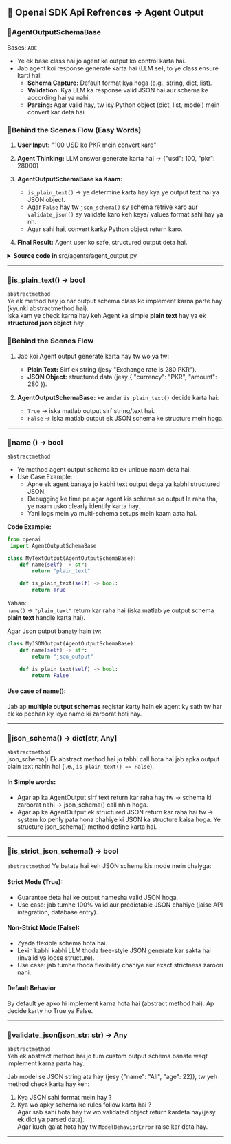 ## 🔹 Openai SDK Api Refrences → Agent Output

### 🔸AgentOutputSchemaBase
Bases: `ABC`
- Ye ek base class hai jo agent ke output ko control karta hai.
- Jab agent koi response generate karta hai (LLM se), to ye class ensure karti hai:
    - **Schema Capture:** Default format kya hoga (e.g., string, dict, list).
    - **Validation:** Kya LLM ka response valid JSON hai aur schema ke according hai ya nahi.
    - **Parsing:** Agar valid hay, tw isy Python object (dict, list, model) mein convert kar deta hai.


### 🔸Behind the Scenes Flow (Easy Words)
1. **User Input:** "100 USD ko PKR mein convert karo"
2. **Agent Thinking:** LLM answer generate karta hai → {"usd": 100, "pkr": 28000}

3. **AgentOutputSchemaBase ka Kaam:**
    - `is_plain_text()` → ye determine karta hay kya ye output text hai ya JSON object.
    - Agar `False` hay tw `json_schema()` sy schema retrive karo aur `validate_json()` sy validate karo keh keys/ values format sahi hay ya nh.
    - Agar sahi hai, convert karky Python object return karo.
4. **Final Result:** Agent user ko safe, structured output deta hai.

<details>
<summary><b>Source code in </b>src/agents/agent_output.py</summary>

```python
class AgentOutputSchemaBase(abc.ABC):
    """An object that captures the JSON schema of the output, as well as validating/parsing JSON
    produced by the LLM into the output type.
    """

    @abc.abstractmethod
    def is_plain_text(self) -> bool:
        """Whether the output type is plain text (versus a JSON object)."""
        pass

    @abc.abstractmethod
    def name(self) -> str:
        """The name of the output type."""
        pass

    @abc.abstractmethod
    def json_schema(self) -> dict[str, Any]:
        """Returns the JSON schema of the output. Will only be called if the output type is not
        plain text.
        """
        pass

    @abc.abstractmethod
    def is_strict_json_schema(self) -> bool:
        """Whether the JSON schema is in strict mode. Strict mode constrains the JSON schema
        features, but guarantees valid JSON. See here for details:
        https://platform.openai.com/docs/guides/structured-outputs#supported-schemas
        """
        pass

    @abc.abstractmethod
    def validate_json(self, json_str: str) -> Any:
        """Validate a JSON string against the output type. You must return the validated object,
        or raise a `ModelBehaviorError` if the JSON is invalid.
        """
        pass
```
</details>

---

### 🔸is_plain_text() -> bool
`abstractmethod`  
Ye ek method hay jo har output schema class ko implement karna parte hay (kyunki abstractmethod hai).  
Iska kam ye check karna hay keh Agent ka simple **plain text** hay ya ek **structured json object** hay


### 🔸Behind the Scenes Flow
1. Jab koi Agent output generate karta hay tw wo ya tw:
    - **Plain Text:** Sirf ek string (jesy "Exchange rate is 280 PKR").
    - **JSON Object:** structured data (jesy { "currency": "PKR", "amount": 280 }).

2. **AgentOutputSchemaBase:** ke andar `is_plain_text()` decide karta hai:
    - `True` → iska matlab output sirf string/text hai.
    - `False` → iska matlab output ek JSON schema ke structure mein hoga.

---

### 🔸name () -> bool
`abstractmethod`
- Ye method agent output schema ko ek unique naam deta hai.
- Use Case Example:
    - Apne ek agent banaya jo kabhi text output dega ya kabhi structured JSON.
    - Debugging ke time pe agar agent kis schema se output le raha tha, ye naam usko clearly identify karta hay.
    - Yani logs mein ya multi-schema setups mein kaam aata hai.

**Code Example:**  
```python
from openai
 import AgentOutputSchemaBase

class MyTextOutput(AgentOutputSchemaBase):
    def name(self) -> str:
        return "plain_text"

    def is_plain_text(self) -> bool:
        return True

```
Yahan:  
`name()` → `"plain_text"` return kar raha hai (iska matlab ye output schema **plain text** handle karta hai).

Agar Json output banaty hain tw:
```python
class MyJSONOutput(AgentOutputSchemaBase):
    def name(self) -> str:
        return "json_output"

    def is_plain_text(self) -> bool:
        return False

```
#### Use case of name():
Jab ap **multiple output schemas** registar karty hain ek agent ky sath tw har ek ko pechan ky leye name ki zaroorat hoti hay.

---

### 🔸json_schema() -> dict[str, Any]
`abstractmethod`  
json_schema() Ek abstract method hai jo tabhi call hota hai jab apka output plain text nahin hai (i.e., `is_plain_text() == False`).

#### In Simple words:
- Agar ap ka AgentOutput sirf text return kar raha hay tw → schema ki zaroorat nahi → json_schema() call nhin hoga.
- Agar ap ka AgentOutput ek structured JSON return kar raha hai tw → system ko pehly pata hona chahiye ki JSON ka structure kaisa hoga. Ye structure json_schema() method define karta hai.

---

### 🔸is_strict_json_schema() -> bool
`abstractmethod`
Ye batata hai keh JSON schema kis mode mein chalyga:

#### Strict Mode (True): 
- Guarantee deta hai ke output hamesha valid JSON hoga.
- Use case: jab tumhe 100% valid aur predictable JSON chahiye (jaise API integration, database entry).

#### Non-Strict Mode (False):
- Zyada flexible schema hota hai.
- Lekin kabhi kabhi LLM thoda free-style JSON generate kar sakta hai (invalid ya loose structure).
- Use case: jab tumhe thoda flexibility chahiye aur exact strictness zaroori nahi.

#### Default Behavior
By default ye apko hi implement karna hota hai (abstract method hai). Ap decide karty ho True ya False.

---

### 🔸validate_json(json_str: str) -> Any
`abstractmethod`  
Yeh ek abstract method hai jo tum custom output schema banate waqt implement karna parta hay.

Jab model se JSON string ata hay (jesy {"name": "Ali", "age": 22}), tw yeh method check karta hay keh:  
1. Kya JSON sahi format mein hay ?
2. Kya wo apky schema ke rules follow karta hai ?  
Agar sab sahi hota hay tw wo validated object return kardeta hay(jesy ek dict ya parsed data).  
Agar kuch galat hota hay tw `ModelBehaviorError` raise kar deta hay.

---